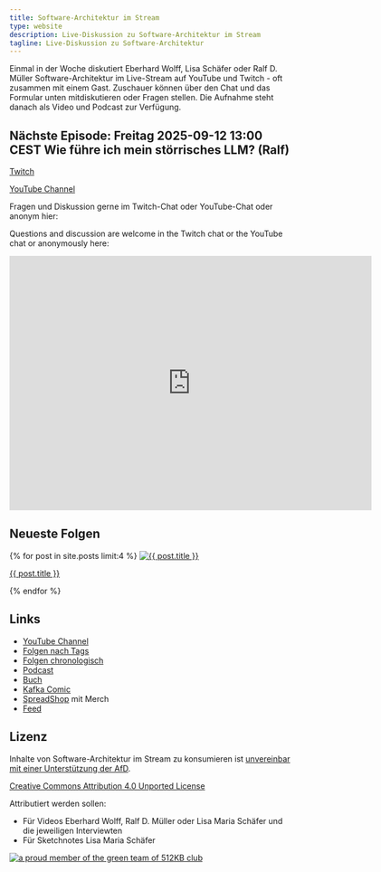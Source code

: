 ```yaml
---
title: Software-Architektur im Stream
type: website
description: Live-Diskussion zu Software-Architektur im Stream
tagline: Live-Diskussion zu Software-Architektur
---
```


Einmal in der Woche diskutiert Eberhard Wolff, Lisa Schäfer oder Ralf
D. Müller
Software-Architektur im
Live-Stream auf YouTube und Twitch - oft zusammen mit einem
Gast. Zuschauer können über den Chat und
das Formular unten mitdiskutieren oder Fragen
stellen. 
Die Aufnahme steht danach als Video und Podcast zur Verfügung.

## Nächste Episode: Freitag 2025-09-12 13:00 CEST Wie führe ich mein störrisches LLM? (Ralf)

<!-- https://claude.ai/public/artifacts/e3c372ae-47cd-4706-9316-61aafb0be64a -->

<!-- [Add to Calendar](stream.ics) -->

<!-- ## Live Stream -->

<!-- <center> -->
<!-- <div class="embed-container"> <iframe width="560" height="315" -->
<!--  	src="https://www.youtube-nocookie.com/embed/ObT05w23oB8" -->
<!--  	frameborder="0" allow="accelerometer; autoplay; clipboard-write; -->
<!--  	encrypted-media; gyroscope; picture-in-picture fullscreen" -->
<!--  	></iframe> -->
<!-- </div> -->
<!-- </center> -->

<!-- [LinkedIn](https://www.linkedin.com/events/7368304271701811201/) -->

[Twitch](https://www.twitch.tv/ebrwolff)

[YouTube Channel](https://www.youtube.com/@EberhardWolff)

Fragen und Diskussion gerne im Twitch-Chat oder
YouTube-Chat oder anonym hier:

Questions and discussion are welcome in the Twitch chat or the
YouTube chat or
anonymously here:

<div class="embed-container">
<div class="ratio4x3">
<iframe
src="https://docs.google.com/forms/d/e/1FAIpQLSf0xIZkNG_wRJ0IiobVcO3Z-q3dQMcwYTww0wgiWCupZCKM4A/viewform?embedded=true"
width="640" height="450" frameborder="0" marginheight="0"
marginwidth="0">Loading…</iframe>
</div>
</div>

## Neueste Folgen

<div class="image-grid">
{% for post in site.posts limit:4 %}
	<a href="{{ post.url }}">
		<img src="{{ site.url }}/thumbnails/{{ post.thumbnail }}" alt="{{ post.title }}"
		loading="lazy">
	<p>{{ post.title }}</p>
	</a>
{% endfor %}
</div>

## Links

* [YouTube Channel](https://www.youtube.com/user/ewolff/)
* [Folgen nach Tags](tags.html)
* [Folgen chronologisch](chronologisch.html)
* [Podcast](podcast.html)
* [Buch](/sketchnote-buch)
* [Kafka Comic](/kafka-comic)
* [SpreadShop](https://software-architektur-im-stream.myspreadshop.de/)
  mit Merch
* [Feed](feed.xml)

## Lizenz

Inhalte von Software-Architektur im Stream zu konsumieren ist
[unvereinbar mit einer Unterstützung der AfD](/2024/01/22/folge198.html).

[Creative Commons Attribution 4.0 Unported
License](http://creativecommons.org/licenses/by/4.0/)

Attributiert werden sollen:

* Für Videos Eberhard Wolff, Ralf D. Müller oder Lisa Maria Schäfer und die jeweiligen Interviewten
* Für Sketchnotes Lisa Maria Schäfer

<a rel="me" href="https://mastodon.social/@ewolff"></a>

<a href="https://512kb.club">
  <img src="https://512kb.club/assets/images/green-team.svg"
	loading="lazy" alt="a proud member of the green team of 512KB club" />
</a>
